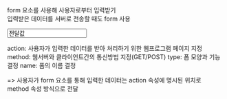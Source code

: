 form 요소를 사용해 사용자로부터 입력받기  
입력받은 데이터를 서버로 전송할 때도 form 사용  

<form name="입력 폼 이름" action="웹 프로그램 페이지" method="전달방식">  
  <input type="폼 모양과 기능" name="입력 폼 변수" value="전달값">  
 </form>  
   
 action: 사용자가 입력한 데이터를 받아 처리하기 위한 웹프로그램 페이지 지정
 method: 웹서버와 클라이언트간의 통신방법 지정(GET/POST)
 type: 폼 모양과 기능 결정
 name: 폼의 이름 결정
 
 => 사용자가 form 요소를 통해 입력한 데이터는 action 속성에 명시된 위치로 method 속성 방식으로 전달
 
 
